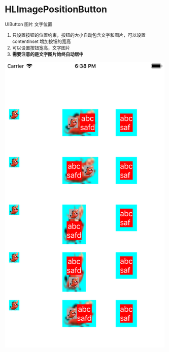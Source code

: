 # HLImagePositionButton
UIButton 图片 文字位置



1. 只设置按钮的位置约束，按钮的大小自动包含文字和图片，可以设置contentInset 增加按钮的宽高
2. 可以设置按钮宽高，文字图片
3. **需要注意的是文字图片始终自动居中**



![](./images/screenshots01.png)

